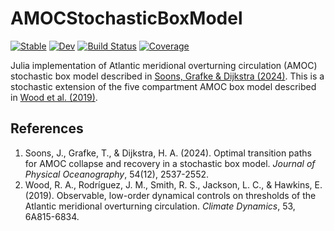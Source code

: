 # AMOCStochasticBoxModel

[![Stable](https://img.shields.io/badge/docs-stable-blue.svg)](https://github-pages.ucl.ac.uk/AMOCStochasticBoxModel.jl/stable/)
[![Dev](https://img.shields.io/badge/docs-dev-blue.svg)](https://github-pages.ucl.ac.uk/AMOCStochasticBoxModel.jl/dev/)
[![Build Status](https://github.com/UCL/AMOCStochasticBoxModel.jl/actions/workflows/CI.yml/badge.svg?branch=main)](https://github.com/UCL/AMOCStochasticBoxModel.jl/actions/workflows/CI.yml?query=branch%3Amain)
[![Coverage](https://codecov.io/gh/UCL/AMOCStochasticBoxModel.jl/branch/main/graph/badge.svg)](https://codecov.io/gh/UCL/AMOCStochasticBoxModel.jl)

Julia implementation of Atlantic meridional overturning circulation (AMOC) stochastic box model described in 
[Soons, Grafke & Dijkstra (2024)](https://doi.org/10.1175/JPO-D-23-0234.1).
This is a stochastic extension of the five compartment AMOC box model described in 
[Wood et al. (2019)](https://doi.org/10.1007/s00382-019-04956-1).

## References

1. Soons, J., Grafke, T., & Dijkstra, H. A. (2024). Optimal transition paths for AMOC
   collapse and recovery in a stochastic box model. _Journal of Physical Oceanography_,
   54(12), 2537-2552.
2. Wood, R. A., Rodríguez, J. M., Smith, R. S., Jackson, L. C., & Hawkins, E. (2019). 
   Observable, low-order dynamical controls on thresholds of the Atlantic meridional
   overturning circulation. _Climate Dynamics_, 53, 6A815-6834.
